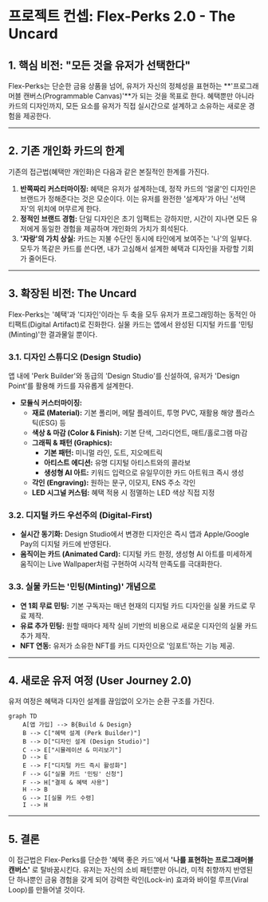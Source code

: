# 프로젝트 컨셉: Flex-Perks 2.0 - The Uncard

## 1. 핵심 비전: "모든 것을 유저가 선택한다"

Flex-Perks는 단순한 금융 상품을 넘어, 유저가 자신의 정체성을 표현하는 **'프로그래머블 캔버스(Programmable Canvas)'**가 되는 것을 목표로 한다. 혜택뿐만 아니라 카드의 디자인까지, 모든 요소를 유저가 직접 실시간으로 설계하고 소유하는 새로운 경험을 제공한다.

---

## 2. 기존 개인화 카드의 한계

기존의 접근법(혜택만 개인화)은 다음과 같은 본질적인 한계를 가진다.

1.  **반쪽짜리 커스터마이징:** 혜택은 유저가 설계하는데, 정작 카드의 '얼굴'인 디자인은 브랜드가 정해준다는 것은 모순이다. 이는 유저를 완전한 '설계자'가 아닌 '선택자'의 위치에 머무르게 한다.
2.  **정적인 브랜드 경험:** 단일 디자인은 초기 임팩트는 강하지만, 시간이 지나면 모든 유저에게 동일한 경험을 제공하며 개인화의 가치가 희석된다.
3.  **'자랑'의 가치 상실:** 카드는 지불 수단인 동시에 타인에게 보여주는 '나'의 일부다. 모두가 똑같은 카드를 쓴다면, 내가 고심해서 설계한 혜택과 디자인을 자랑할 기회가 줄어든다.

---

## 3. 확장된 비전: The Uncard

Flex-Perks는 '혜택'과 '디자인'이라는 두 축을 모두 유저가 프로그래밍하는 동적인 아티팩트(Digital Artifact)로 진화한다. 실물 카드는 앱에서 완성된 디지털 카드를 '민팅(Minting)'한 결과물일 뿐이다.

### 3.1. 디자인 스튜디오 (Design Studio)

앱 내에 'Perk Builder'와 동급의 'Design Studio'를 신설하여, 유저가 'Design Point'를 활용해 카드를 자유롭게 설계한다.

*   **모듈식 커스터마이징:**
    *   **재료 (Material):** 기본 폴리머, 메탈 플레이트, 투명 PVC, 재활용 해양 플라스틱(ESG) 등
    *   **색상 & 마감 (Color & Finish):** 기본 단색, 그라디언트, 매트/홀로그램 마감
    *   **그래픽 & 패턴 (Graphics):**
        *   **기본 패턴:** 미니멀 라인, 도트, 지오메트릭
        *   **아티스트 에디션:** 유명 디지털 아티스트와의 콜라보
        *   **생성형 AI 아트:** 키워드 입력으로 유일무이한 카드 아트워크 즉시 생성
    *   **각인 (Engraving):** 원하는 문구, 이모지, ENS 주소 각인
    *   **LED 시그널 커스텀:** 혜택 적용 시 점멸하는 LED 색상 직접 지정

### 3.2. 디지털 카드 우선주의 (Digital-First)

*   **실시간 동기화:** Design Studio에서 변경한 디자인은 즉시 앱과 Apple/Google Pay의 디지털 카드에 반영된다.
*   **움직이는 카드 (Animated Card):** 디지털 카드 한정, 생성형 AI 아트를 미세하게 움직이는 Live Wallpaper처럼 구현하여 시각적 만족도를 극대화한다.

### 3.3. 실물 카드는 '민팅(Minting)' 개념으로

*   **연 1회 무료 민팅:** 기본 구독자는 매년 현재의 디지털 카드 디자인을 실물 카드로 무료 제작.
*   **유료 추가 민팅:** 원할 때마다 제작 실비 기반의 비용으로 새로운 디자인의 실물 카드 추가 제작.
*   **NFT 연동:** 유저가 소유한 NFT를 카드 디자인으로 '임포트'하는 기능 제공.

---

## 4. 새로운 유저 여정 (User Journey 2.0)

유저 여정은 혜택과 디자인 설계를 끊임없이 오가는 순환 구조를 가진다.

```mermaid
graph TD
    A[앱 가입] --> B{Build & Design}
    B --> C["혜택 설계 (Perk Builder)"]
    B --> D["디자인 설계 (Design Studio)"]
    C --> E["시뮬레이션 & 미리보기"]
    D --> E
    E --> F["디지털 카드 즉시 활성화"]
    F --> G["실물 카드 '민팅' 신청"]
    F --> H["결제 & 혜택 사용"]
    H --> B
    G --> I[실물 카드 수령]
    I --> H
```

---

## 5. 결론

이 접근법은 Flex-Perks를 단순한 '혜택 좋은 카드'에서 **'나를 표현하는 프로그래머블 캔버스'** 로 탈바꿈시킨다. 유저는 자신의 소비 패턴뿐만 아니라, 미적 취향까지 반영된 단 하나뿐인 금융 경험을 갖게 되어 강력한 락인(Lock-in) 효과와 바이럴 루프(Viral Loop)를 만들어낼 것이다.